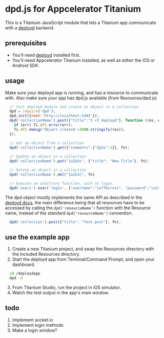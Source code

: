 # dpd.js for Appcelerator Titanium

This is a Titanium JavaScript module that lets a Titanium app communicate with a [deployd](http://www.deployd.com) backend. 

## prerequisites

 * You'll need [deployd](http://www.deployd.com) installed first.
 * You'll need Appcelerator Titanium installed, as well as either the iOS or Android SDK.

## usage

Make sure your deployd app is running, and has a resource to communicate with. Also make sure your app has dpd.js available (from Resources/dpd.js)

```javascript
  // Init deployd module and create an object in a collection.
  dpd = require('dpd');
  dpd.init({root:'http://localhost:2403'});
  dpd('collectionName').post({"title":"I <3 deployd"}, function (res, err){
    if (err) Ti.API.error(err);
    Ti.API.debug('Object created'+JSON.stringify(res));
  });

  // Get an object from a collection
  dpd('collectionName').get({"comments":{"$gte":5}}, fn);
  
  // Update an object in a collection
  dpd('collectionName').put("1a2b3c", {"title": "New Title"}, fn);

  // Delete an object in a collection
  dpd('collectionName').del("1a2b3c", fn)

  // Execute an arbitrary function, such as login.
  dpd('users').exec('login', {"username":"jeffbcross", "password":"cats"}, fn);
```

The dpd object mostly implements the same API as described in the [deployd docs](http://docs.deployd.com/docs/collections/reference/dpd-js.md), the main difference being that all resources have to be accessed by calling the `dpd('resourceName')` function with the Resource name, instead of the standard `dpd['resourceName']` convention.

```javascript
  dpd('collection').post({"title": "Test post"}, fn);
```


## use the example app

1. Create a new Titanium project, and swap the Resources directory with the included Resources directory.
2. Start the deployd app from Terminal/Command Prompt, and open your dashboard. 

```bash
  cd /deploydapp
  dpd -d
```

3. From Titanium Studio, run the project in iOS simulator. 
4. Watch the test output in the app's main window.

## todo

1. Implement socket.io
2. Implement login methods
3. Make a login window?